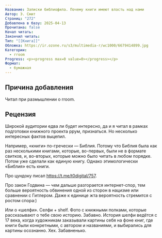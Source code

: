 ```yaml
---
Название: Записки библиофила. Почему книги имеют власть над нами
Автор: Э. Смит
Страниц: "272"
Добавлена в базу: 2025-04-13
Прочитана: false
Начал читать: 
Закончил читать: 
Тип: "[[Книга]]"
Обложка: https://ir.ozone.ru/s3/multimedia-r/wc1000/6679414899.jpg
Категории:
  - rroom
Progress: <p><progress max=0 value=0></progress></p>
Формат:
  - бумажная
---
```

## Причина добавления

Читал при размышлении о rroom.

## Рецензия

Широкой аудитории едва ли будет интересно, да и я читал в рамках подготовки книжного проекта ррум, признаться. Но несколько интересных фактов выцепил.

Например, «книги» по-гречески — Библия. Потому что Библия была как раз несколькими книгами, которые, во-первых, были не в формате свитков, и, во-вторых, которые можно было читать в любом порядке. Потом уже сделали как единую книгу. Однако этимологически «Библия» есть книги.

Про цундоку писал https://t.me/t0digital/757.

Про закон Годвина — чем дальше разгорается интернет-спор, тем больше вероятность обвинения одной из сторон в нацизме или сравнении с Гитлером. Даже к единице жта вероятность стремится с ростом спора:)

Или о «шелфи». Селфи + shelf. Фото с книжными полками, которые рассказывают о тебе свою историю. Забавно. История шелфи ведётся с 17 века, когда художникам заказывали картины себя на фоне книг, где книги были конкретными, с автором и названиями, и выбирались для картины осознанно. Хех. Забавненько.  
